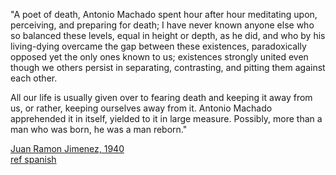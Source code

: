 
"A poet of death, Antonio Machado spent hour after hour meditating upon, perceiving, and preparing for death; I have never known anyone else who so balanced these levels, equal in height or depth, as he did, and who by his living-dying overcame the gap between these existences, paradoxically opposed yet the only ones known to us; existences strongly united even though we others persist in separating, contrasting, and pitting them against each other.

All our life is usually given over to fearing death and keeping it away from us, or rather, keeping ourselves away from it.  Antonio Machado apprehended it in itself, yielded to it in large measure.  Possibly, more than a man who was born, he was a man reborn."

[Juan Ramon Jimenez, 1940](https://en.wikipedia.org/wiki/Juan_Ram%C3%B3n_Jim%C3%A9nez)  
[ref spanish](https://es.wikipedia.org/wiki/Juan_Ram%C3%B3n_Jim%C3%A9nez)

